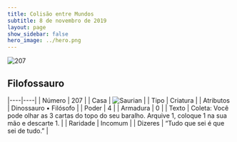 ```yaml
---
title: Colisão entre Mundos
subtitle: 8 de novembro de 2019
layout: page
show_sidebar: false
hero_image: ../hero.png
---
```


![207](https://cdn.keyforgegame.com/media/card_front/pt/452_207_H3CQ8MMQJQ9G_pt.png)

## Filofossauro

|----|----|
| Número | 207 |
| Casa | ![Saurian](https://archonarcana.com/images/thumb/9/9e/Saurian_P.png/22px-Saurian_P.png "Sauro") |
| Tipo | Criatura |
| Atributos | Dinossauro • Filósofo |
| Poder | 4 |
| Armadura | 0 |
| Texto | Coleta: Você pode olhar as 3 cartas do topo do seu baralho. Arquive 1, coloque 1 na sua mão e descarte 1. |
| Raridade | Incomum |
| Dizeres | “Tudo que sei é que sei de tudo.” |
